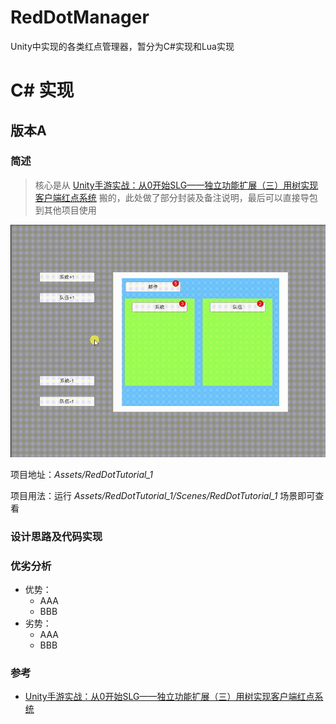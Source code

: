 # RedDotManager
Unity中实现的各类红点管理器，暂分为C#实现和Lua实现



# C# 实现

## 版本A

### 简述

> 核心是从 [Unity手游实战：从0开始SLG——独立功能扩展（三）用树实现客户端红点系统](https://zhuanlan.zhihu.com/p/85978429) 搬的，此处做了部分封装及备注说明，最后可以直接导包到其他项目使用

![demo1_1](Pic/demo1_1.gif)

项目地址：*Assets/RedDotTutorial_1*

项目用法：运行 *Assets/RedDotTutorial_1/Scenes/RedDotTutorial_1* 场景即可查看

### 设计思路及代码实现



### 优劣分析

- 优势：
  - AAA
  - BBB
- 劣势：
  - AAA
  - BBB

### 参考

- [Unity手游实战：从0开始SLG——独立功能扩展（三）用树实现客户端红点系统](https://zhuanlan.zhihu.com/p/85978429)
